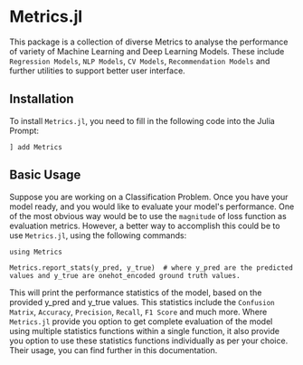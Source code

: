 # Metrics.jl

This package is a collection of diverse Metrics to analyse the performance of variety of Machine Learning and Deep Learning Models. These include `Regression Models`, `NLP Models`, `CV Models`, `Recommendation Models` and further utilities to support better user interface.

## Installation

To install `Metrics.jl`, you need to fill in the following code into the Julia Prompt:
```
] add Metrics
```

## Basic Usage

Suppose you are working on a Classification Problem. Once you have your model ready, and you would like to evaluate your model's performance. 
One of the most obvious way would be to use the `magnitude` of loss function as evaluation metrics. However, a better way to accomplish this could be to use `Metrics.jl`, using the following commands:

```
using Metrics

Metrics.report_stats(y_pred, y_true)  # where y_pred are the predicted values and y_true are onehot_encoded ground truth values.

```

This will print the performance statistics of the model, based on the provided y\_pred and y\_true values. This statistics include the `Confusion Matrix`, `Accuracy`, `Precision`, `Recall`, `F1 Score` and much more. Where `Metrics.jl` provide you option to get complete evaluation of the model using multiple statistics functions within a single function, it also provide you option to use these statistics functions individually as per your choice. Their usage, you can find further in this documentation.
